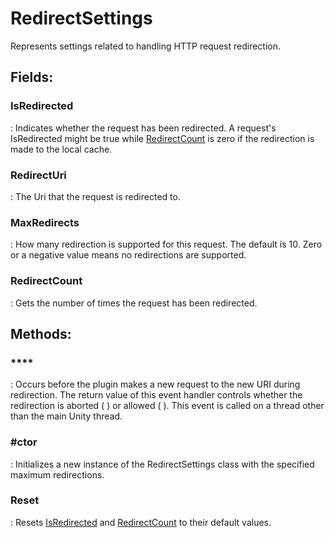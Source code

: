# RedirectSettings

Represents settings related to handling HTTP request redirection. 

## **Fields**:
### **IsRedirected**
: Indicates whether the request has been redirected. A request's IsRedirected might be true while [RedirectCount](../RedirectSettings/.md#RedirectCount)	 is zero if the redirection is made to the local cache. 
### **RedirectUri**
: The Uri that the request is redirected to. 
### **MaxRedirects**
: How many redirection is supported for this request. The default is 10. Zero or a negative value means no redirections are supported. 
### **RedirectCount**
: Gets the number of times the request has been redirected. 
## **Methods**:

### ****
: Occurs before the plugin makes a new request to the new URI during redirection. The return value of this event handler controls whether the redirection is aborted (	) or allowed (	). This event is called on a thread other than the main Unity thread. 

### **#ctor**
: Initializes a new instance of the RedirectSettings class with the specified maximum redirections. 

### **Reset**
: Resets [IsRedirected](../RedirectSettings/.md#IsRedirected)	 and [RedirectCount](../RedirectSettings/.md#RedirectCount)	 to their default values. 